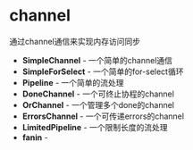 # channel

通过channel通信来实现内存访问同步

- **SimpleChannel** - 一个简单的channel通信
- **SimpleForSelect** - 一个简单的for-select循环
- **Pipeline** - 一个简单的流处理
- **DoneChannel** - 一个可终止协程的channel
- **OrChannel** - 一个管理多个done的channel
- **ErrorsChannel** - 一个可传递errors的channel
- **LimitedPipeline** - 一个限制长度的流处理
- **fanin** - 



